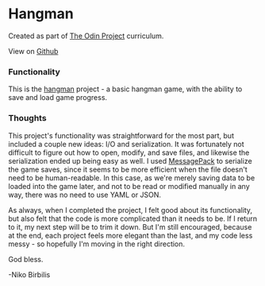 # Hangman
Created as part of [The Odin Project](https://www.theodinproject.com) curriculum.

View on [Github](https://github.com/harmolipi/hangman)

### Functionality

This is the [hangman](https://www.theodinproject.com/courses/ruby-programming/lessons/file-i-o-and-serialization-ruby-programming) project - a basic hangman game, with the ability to save and load game progress.

### Thoughts

This project's functionality was straightforward for the most part, but included a couple new ideas: I/O and serialization. It was fortunately not difficult to figure out how to open, modify, and save files, and likewise the serialization ended up being easy as well. I used [MessagePack](https://github.com/msgpack/msgpack-ruby) to serialize the game saves, since it seems to be more efficient when the file doesn't need to be human-readable. In this case, as we're merely saving data to be loaded into the game later, and not to be read or modified manually in any way, there was no need to use YAML or JSON.

As always, when I completed the project, I felt good about its functionality, but also felt that the code is more complicated than it needs to be. If I return to it, my next step will be to trim it down. But I'm still encouraged, because at the end, each project feels more elegant than the last, and my code less messy - so hopefully I'm moving in the right direction.

God bless.

-Niko Birbilis
